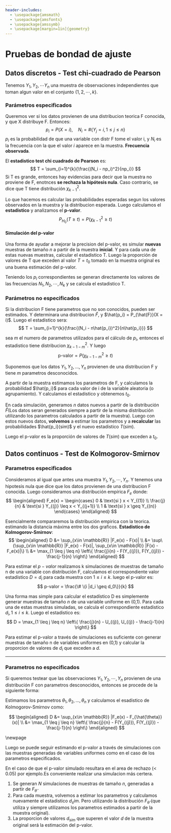 ```yaml
---
header-includes:
  - \usepackage{amsmath}
  - \usepackage{amsfonts}
  - \usepackage{amssymb}
  - \usepackage[margin=1in]{geometry}
---
```


# Pruebas de bondad de ajuste

## Datos discretos - Test chi-cuadrado de Pearson

Tenemos $Y_1, Y_2, \cdots Y_n$ una muestra de observaciones independientes que toman algun valor en el conjunto $\{ 1, 2, \cdots, k\}$.

### Parámetros especificados

Queremos ver si los datos provienen de una distribucion teorica F conocida, y que X distribuye F. Entonces:
$$
p_i = P(X = i), \quad N_i = \# \{Y_j = i, 1 \leq j \leq n \}
$$
$p_i$ es la probabilidad de que una variable con distr F tome el valor i, y $N_i$ es la frecuencia con la que el valor $i$ aparece en la muestra. **Frecuencia observada**.

El **estadistico test chi cuadrado de Pearson** es:
$$
T = \sum_{i=1}^{k}{\frac{(N_i - np_i)^2}{np_i}}
$$
Si T es grande, entonces hay evidencias para decir que la muestra no proviene de F, enotnces **se rechaza la hipótesis nula**. Caso contrario, se dice que T tiene distribución $\chi_{k-1}^{2}$.

Lo que hacemos es calcular las probabilidades esperadas segun los valores observados en la muestra y la distribucion esperada. Luego calculamos el **estadistico** y analizamos el **p-valor**.
$$
P_{H_0} (T \geq t) = P(\chi_{k-1}^2 \geq t)
$$

#### Simulación del p-valor

Una forma de ayudar a mejorar la precision del p-valor, es simular **nuevas** muestras de tamaño $n$ a partir de la muestra **inicial**. Y para cada una de estas nuevas muestras, calcular el estadistico T. Luego la proporción de valores de T que exceden al valor $T = t_0$ tomado en la muestra original es una buena estimación del p-valor.

Teniendo los $p_i$ correspondientes se generan directamente los valores de las frecuencias $N_1, N_2, \cdots, N_k$ y se calcula el estadistico T.

### Parámetros no especificados

Si la distribucion F tiene parametros que no son conocidos, pueden ser estimados. Y determinara una distribucion $\hat{F}$, y $\hat{p_i} = P_{\hat{F}}(X = i)$. Luego el estadistico sera:
$$
T = \sum_{i=1}^{k}{\frac{(N_i - n\hat{p_i})^2}{n\hat{p_i}}}
$$

sea $m$ el numero de parametros utilizados para el cálculo de $p_i$, entonces el estadistico tiene distribucion $\chi_{k-1-m}^2$. Y luego
$$
\text{p-valor} = P(\chi_{k-1-m}^2 \geq t)
$$

Suponemos que los datos $Y_1, Y_2, \dots, Y_n$ provienen de una distribucion F y tiene $m$ parametros desconocidos.

A partir de la muestra estimamos los parametros de F, y calculamos la probabilidad $\hat{p_i}$ para cada valor de i de la variable aleatoria (o agrupamiento). Y calculamos el estadistico y obtenemos $t_0$.

En cada simulación, generamos $n$ datos nuevos a partir de la distribución $\hat{F}$(Los datos seran generados siempre a partir de la misma distribución utilizando los parametros calculados a partir de la muestra). Luego con estos nuevos datos, **volvemos** a estimar los parametros y a **recalcular** las probabilidades $\hat{p_i}(sim)$ y el nuevo estadistico $T(sim)$.

Luego el p-valor es la proporción de valores de $T(sim)$ que exceden a $t_0$.

## Datos continuos - Test de Kolmogorov-Smirnov

### Parametros especificados

Consideramos al igual que antes una muestra $Y_1, Y_2, \cdots, Y_n$. Y tenemos una hipotesis nula que dice que los datos provienen de una distribucion F conocida. Luego consideramos una distribución empírica $F_e$ donde:
$$
\begin{aligned}
    F_e(x) =
    \begin{cases}
    0 & \text{si } x < Y_{(1)} \\
    \frac{j}{n} & \text{si } Y_{(j)} \leq x < Y_{(j+1)} \\
    1 & \text{si } x \geq Y_{(n)}
    \end{cases}
\end{aligned}
$$

Esencialmente compararemos la distribución empirica con la teorica. estimando la distancia máxima entre los dos graficos. **Estadistico de Kolmogorov-Smirnov**:
$$
\begin{aligned}
D &= \sup_{x\in \mathbb{R}} |F_e(x) - F(x)| \\
&= \sup\{\sup_{x\in \mathbb{R}} |F_e(x) - F(x)|, \sup_{x\in \mathbb{R}} |F(x) - F_e(x)|\} \\
&= \max_{1 \leq j \leq n} \left\{ \frac{j}{n} - F(Y_{(j)}), F(Y_{(j)}) - \frac{j-1}{n} \right\}
\end{aligned}
$$

Para estimar el $p-valor$ realizamos k simulaciones de muestras de tamaño n de una variable con distribución F, calculamos el correspondiente valor estadístico $D = d_i$ para cada muestra con $1 \leq i \leq k$. luego el p-valor es:
$$
p-valor = \frac{\# \{i |d_i \geq d_0\}}{k}
$$

Una forma mas simple para calcular el estadístico D es simplemente generar muestras de tamaño $n$ de una variable uniforme en (0,1). Para cada una de estas muestras simuladas, se calcula el correspondiente estadistico $d_i, 1\leq i \leq k$. Luego el estadistico es:
$$
D = \max_{1 \leq j \leq n} \left\{ \frac{j}{n} - U_{(j)}, U_{(j)} - \frac{j-1}{n} \right\}
$$

Para estimar el p-valor a través de simulaciones es suficiente con generar muestras de tamaño n de variables uniformes en (0,1) y calcular la proporcion de valores de $d_i$ que exceden a $d$.

---

### Parametros no especificados

Si queremos testear que las observaciones $Y_1, Y_2, \cdots, Y_n$ provienen de una distribución F con parametros desconocidos, entonces se procede de la siguiente forma:

Estimamos los parametros $\theta_1, \theta_2, \dots, \theta_n$ y calculamos el esadistico de Kolmogorov-Smirnov como:

$$
\begin{aligned}
D &= \sup_{x\in \mathbb{R}} |F_e(x) - F_{\hat{\theta}}(x)| \\
&= \max_{1 \leq j \leq n} \left\{ \frac{j}{n} - F(Y_{(j)}), F(Y_{(j)}) - \frac{j-1}{n} \right\}
\end{aligned}
$$

\newpage

Luego se puede seguir estimando el p-valor a través de simulaciones con las muestras generadas de variables uniformes como en el caso de los parametros especificados.

En el caso de que el p-valor simulado resultara en el area de rechazo (< 0.05) por ejemplo.Es conveniente realizar una simulacion más certera.

1. Se generan $N$ simulaciones de muestras de tamaño $n$, generadas a partir de $F_{\hat{\theta}}$
2. Para cada muestra, volvemos a estimar los parametros y calculamos nuevamente el estadistico $d_sim$. Pero utilizando la distribución $F_{\hat{\theta}}$ (que utiliza y siempre utilizamos los parametros estimados a partir de la muestra original).
3. La proporcion de valores $d_{sim}$ que superen el valor $d$ de la muestra original será la estimación del p-valor.
